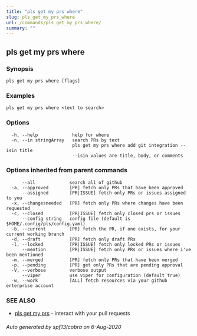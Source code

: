 ```yaml
---
title: "pls get my prs where"
slug: pls_get_my_prs_where
url: /commands/pls_get_my_prs_where/
summary: ""
---
```

## pls get my prs where



### Synopsis



```
pls get my prs where [flags]
```

### Examples

```
pls get my prs where <text to search>
```

### Options

```
  -h, --help             help for where
  -n, --in stringArray   search PRs by text
                         pls get my prs where add git integration --isin title
                         --isin values are title, body, or comments
```

### Options inherited from parent commands

```
      --all             search all of github
  -a, --approved        [PR] fetch only PRs that have been approved
      --assigned        [PR|ISSUE] fetch only PRs or issues assigned to you
  -x, --changesneeded   [PR] fetch only PRs where changes have been requested
  -c, --closed          [PR|ISSUE] fetch only closed prs or issues
      --config string   config file (default is $HOME/.config/pls/config.yaml)
  -b, --current         [PR] fetch the PR, if one exists, for your current working branch
  -d, --draft           [PR] fetch only draft PRs
  -l, --locked          [PR|ISSUE] fetch only locked PRs or issues
      --mention         [PR|ISSUE] fetch only PRs or issues where i've been mentioned
  -m, --merged          [PR] fetch only PRs that have been merged
  -p, --pending         [PR] get only PRs that are pending approval
  -V, --verbose         verbose output
      --viper           use viper for configuration (default true)
  -w, --work            [ALL] fetch resources via your github enterprise account
```

### SEE ALSO

* [pls get my prs](/commands/pls_get_my_prs/)	 - interact with your pull requests

###### Auto generated by spf13/cobra on 6-Aug-2020
